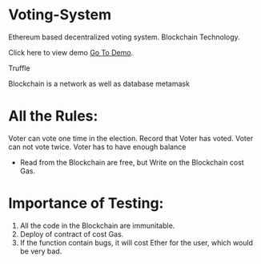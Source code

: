# Voting-System
Ethereum based decentralized voting system. Blockchain Technology.

Click here to view demo [Go To Demo](http://htmlpreview.github.io/?https://github.com/papandas/Voting-System/blob/master/src/index.html).

Truffle

Blockchain is a network as well as database
metamask 

All the Rules:
=============
Voter can vote one time in the election.
Record that Voter has voted.
Voter can not vote twice.
Voter has to have enough balance

* Read from the Blockchain are free, but Write on the Blockchain cost Gas.

Importance of Testing:
=======================
1. All the code in the Blockchain are immunitable.
2. Deploy of contract of cost Gas.
3. If the function contain bugs, it will cost Ether for the user, which would be very bad. 
